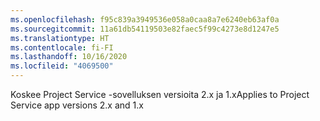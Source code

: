 ```yaml
---
ms.openlocfilehash: f95c839a3949536e058a0caa8a7e6240eb63af0a
ms.sourcegitcommit: 11a61db54119503e82faec5f99c4273e8d1247e5
ms.translationtype: HT
ms.contentlocale: fi-FI
ms.lasthandoff: 10/16/2020
ms.locfileid: "4069500"
---
```

<span data-ttu-id="1f752-101">Koskee Project Service -sovelluksen versioita 2.x ja 1.x</span><span class="sxs-lookup"><span data-stu-id="1f752-101">Applies to Project Service app versions 2.x and 1.x</span></span>
